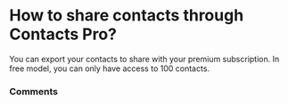 # How to share contacts through Contacts Pro?

<p class="no-margin">You can export your contacts to share with your premium subscription. In free model, you can only have access to 100 contacts.</p>

### Comments

<Comments />